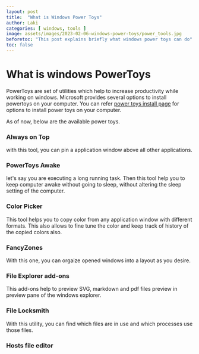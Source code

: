 ```yaml
---
layout: post
title:  "What is Windows Power Toys"
author: Laki
categories: [ windows, tools ]
image: assets/images/2023-02-06-windows-power-toys/power_tools.jpg
beforetoc: "This post explains briefly what windows power toys can do"
toc: false
---
```


# What is windows PowerToys

PowerToys are set of utilities which help to increase productivity while working on windows. Microsoft provides several options to install powertoys on your computer. You can refer [power toys install page](https://learn.microsoft.com/en-us/windows/powertoys/install) for options to install power toys on your computer. 

As of now, below are the available power toys.

### Always on Top
with this tool, you can pin a application window above all other applications. 

### PowerToys Awake
let's say you are executing a long running task. Then this tool help you to keep computer awake without going to sleep, without altering the sleep setting of the computer.

### Color Picker
This tool helps you to copy color from any application window with different formats. This also allows to fine tune the color and keep track of history of the copied colors also.

### FancyZones
With this one, you can orgaize opened windows into a layout as you desire.

### File Explorer add-ons
This add-ons help to preview SVG, markdown and pdf files preview in preview pane of the windows explorer.

### File Locksmith
With this utility, you can find which files are in use and which processes use those files. 

### Hosts file editor
